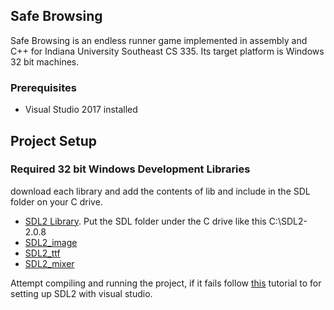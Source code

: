 ## Safe Browsing
Safe Browsing is an endless runner game implemented in assembly and C++ for Indiana University Southeast CS 335. Its target platform is Windows 32 bit machines.

### Prerequisites
* Visual Studio 2017 installed

## Project Setup

### Required 32 bit Windows Development Libraries
download each library and add the contents of lib and include in the SDL folder on your C drive.
* [SDL2 Library](https://www.libsdl.org/download-2.0.php).
Put the SDL folder under the C drive like this C:\SDL2-2.0.8 
* [SDL2_image](https://www.libsdl.org/projects/SDL_image/)
* [SDL2_ttf](https://www.libsdl.org/projects/SDL_ttf/)
* [SDL2_mixer](https://www.libsdl.org/projects/SDL_mixer/)

Attempt compiling and running the project, if it fails follow [this](https://www.wikihow.com/Set-Up-SDL-with-Visual-Studio-2017) tutorial to for setting up SDL2 with visual studio.
